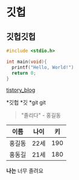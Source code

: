 # 깃헙
## 깃헙깃헙
```c
#include <stdio.h>

int main(void){
  printf("Hello, World!")
  return 0;
}

```

[tistory_blog](https://ffoorreeuunn.tistory.com)

*깃헙
  *깃
    *git git
>"졸리다" - 홍길동

이름 | 나이 | 키
---|---|---|
홍길동 | 22세 | 190
홍동길 | 21세 | 180

**나는** 너무 졸려요
